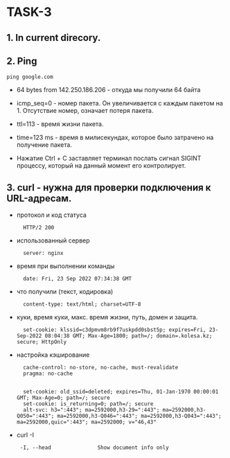 <h1>TASK-3</h1>

## 1. In current direcory.

## 2. Ping

    ping google.com
        
- 64 bytes from 142.250.186.206 - откуда мы получили 64 байта

- icmp_seq=0 - номер пакета. Он увеличивается с каждым пакетом на 1. Отсутствие номер, означает потеря пакета.

- ttl=113 - время жизни пакета.

- time=123 ms - время в милисекундах, которое было затрачено на получение пакета.      

- Нажатие Ctrl + C заставляет терминал послать сигнал SIGINT процессу, который на данный момент его контролирует.

## 3. curl - нужна для проверки подключения к URL-адресам.

- протокол и код статуса

        HTTP/2 200

- использованный сервер

        server: nginx

- время при выполнении команды

        date: Fri, 23 Sep 2022 07:34:38 GMT

- что получили (текст, кодировка)

        content-type: text/html; charset=UTF-8

- куки, время куки, макс. время жизни, путь, домен и защита.

        set-cookie: klssid=c3dpmvm8rb9f7uskpdd0sbst5p; expires=Fri, 23-Sep-2022 08:04:38 GMT; Max-Age=1800; path=/; domain=.kolesa.kz; secure; HttpOnly


- настройка кэширование

        cache-control: no-store, no-cache, must-revalidate
        pragma: no-cache


        set-cookie: old_ssid=deleted; expires=Thu, 01-Jan-1970 00:00:01 GMT; Max-Age=0; path=/; secure
        set-cookie: is_returning=0; path=/; secure
        alt-svc: h3=":443"; ma=2592000,h3-29=":443"; ma=2592000,h3-Q050=":443"; ma=2592000,h3-Q046=":443"; ma=2592000,h3-Q043=":443"; ma=2592000,quic=":443"; ma=2592000; v="46,43"

 - curl -I

        -I, --head               Show document info only

        